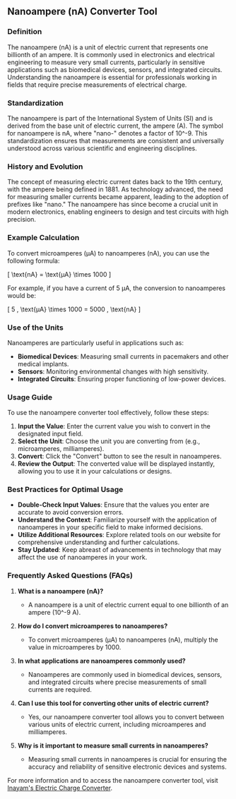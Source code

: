 ## Nanoampere (nA) Converter Tool

### Definition
The nanoampere (nA) is a unit of electric current that represents one billionth of an ampere. It is commonly used in electronics and electrical engineering to measure very small currents, particularly in sensitive applications such as biomedical devices, sensors, and integrated circuits. Understanding the nanoampere is essential for professionals working in fields that require precise measurements of electrical charge.

### Standardization
The nanoampere is part of the International System of Units (SI) and is derived from the base unit of electric current, the ampere (A). The symbol for nanoampere is nA, where "nano-" denotes a factor of 10^-9. This standardization ensures that measurements are consistent and universally understood across various scientific and engineering disciplines.

### History and Evolution
The concept of measuring electric current dates back to the 19th century, with the ampere being defined in 1881. As technology advanced, the need for measuring smaller currents became apparent, leading to the adoption of prefixes like "nano." The nanoampere has since become a crucial unit in modern electronics, enabling engineers to design and test circuits with high precision.

### Example Calculation
To convert microamperes (µA) to nanoamperes (nA), you can use the following formula:

\[ \text{nA} = \text{µA} \times 1000 \]

For example, if you have a current of 5 µA, the conversion to nanoamperes would be:

\[ 5 \, \text{µA} \times 1000 = 5000 \, \text{nA} \]

### Use of the Units
Nanoamperes are particularly useful in applications such as:
- **Biomedical Devices**: Measuring small currents in pacemakers and other medical implants.
- **Sensors**: Monitoring environmental changes with high sensitivity.
- **Integrated Circuits**: Ensuring proper functioning of low-power devices.

### Usage Guide
To use the nanoampere converter tool effectively, follow these steps:
1. **Input the Value**: Enter the current value you wish to convert in the designated input field.
2. **Select the Unit**: Choose the unit you are converting from (e.g., microamperes, milliamperes).
3. **Convert**: Click the "Convert" button to see the result in nanoamperes.
4. **Review the Output**: The converted value will be displayed instantly, allowing you to use it in your calculations or designs.

### Best Practices for Optimal Usage
- **Double-Check Input Values**: Ensure that the values you enter are accurate to avoid conversion errors.
- **Understand the Context**: Familiarize yourself with the application of nanoamperes in your specific field to make informed decisions.
- **Utilize Additional Resources**: Explore related tools on our website for comprehensive understanding and further calculations.
- **Stay Updated**: Keep abreast of advancements in technology that may affect the use of nanoamperes in your work.

### Frequently Asked Questions (FAQs)

1. **What is a nanoampere (nA)?**
   - A nanoampere is a unit of electric current equal to one billionth of an ampere (10^-9 A).

2. **How do I convert microamperes to nanoamperes?**
   - To convert microamperes (µA) to nanoamperes (nA), multiply the value in microamperes by 1000.

3. **In what applications are nanoamperes commonly used?**
   - Nanoamperes are commonly used in biomedical devices, sensors, and integrated circuits where precise measurements of small currents are required.

4. **Can I use this tool for converting other units of electric current?**
   - Yes, our nanoampere converter tool allows you to convert between various units of electric current, including microamperes and milliamperes.

5. **Why is it important to measure small currents in nanoamperes?**
   - Measuring small currents in nanoamperes is crucial for ensuring the accuracy and reliability of sensitive electronic devices and systems.

For more information and to access the nanoampere converter tool, visit [Inayam's Electric Charge Converter](https://www.inayam.co/unit-converter/electric_charge).